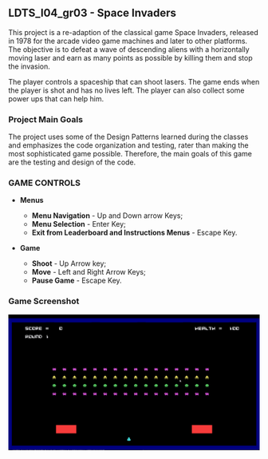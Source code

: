 ## LDTS_l04_gr03 - Space Invaders

This project is a re-adaption of the classical game Space Invaders, released in 1978 for the arcade video game machines and later to other platforms.
The objective is to defeat a wave of descending aliens with a horizontally moving laser and earn as many points as possible by killing them and stop the invasion.

The player controls a spaceship that can shoot lasers. The game ends when the player is shot and has no lives left. The player can also collect some power ups that can help him.

### Project Main Goals

The project uses some of the Design Patterns learned during the classes and emphasizes the code organization and testing, rater than making the most sophisticated game possible.
Therefore, the main goals of this game are the testing and design of the code.

### GAME CONTROLS


- **Menus**
    - **Menu Navigation** - Up and Down arrow Keys;
    - **Menu Selection** - Enter Key;
    - **Exit from Leaderboard and Instructions Menus** - Escape Key.


- **Game**
    - **Shoot** -  Up Arrow key;
    - **Move** -  Left and Right Arrow Keys;
    - **Pause Game** - Escape Key.

### Game Screenshot
  ![ScreenShots](docs/ScreenShots/Animação.gif)



